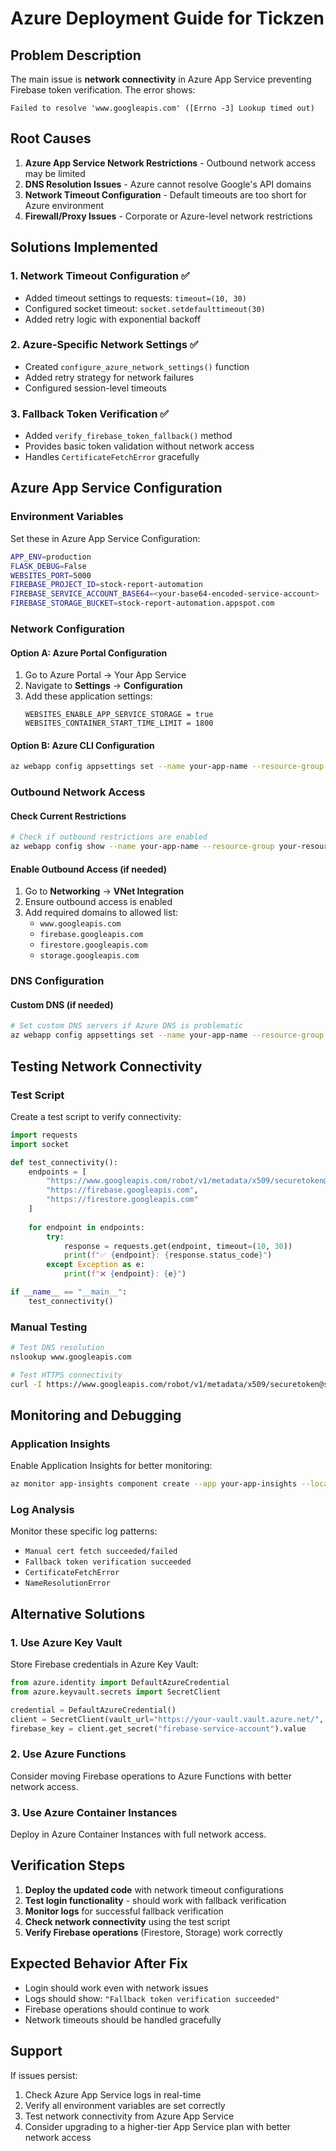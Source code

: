 # Azure Deployment Guide for Tickzen

## Problem Description
The main issue is **network connectivity** in Azure App Service preventing Firebase token verification. The error shows:
```
Failed to resolve 'www.googleapis.com' ([Errno -3] Lookup timed out)
```

## Root Causes
1. **Azure App Service Network Restrictions** - Outbound network access may be limited
2. **DNS Resolution Issues** - Azure cannot resolve Google's API domains
3. **Network Timeout Configuration** - Default timeouts are too short for Azure environment
4. **Firewall/Proxy Issues** - Corporate or Azure-level network restrictions

## Solutions Implemented

### 1. Network Timeout Configuration ✅
- Added timeout settings to requests: `timeout=(10, 30)`
- Configured socket timeout: `socket.setdefaulttimeout(30)`
- Added retry logic with exponential backoff

### 2. Azure-Specific Network Settings ✅
- Created `configure_azure_network_settings()` function
- Added retry strategy for network failures
- Configured session-level timeouts

### 3. Fallback Token Verification ✅
- Added `verify_firebase_token_fallback()` method
- Provides basic token validation without network access
- Handles `CertificateFetchError` gracefully

## Azure App Service Configuration

### Environment Variables
Set these in Azure App Service Configuration:

```bash
APP_ENV=production
FLASK_DEBUG=False
WEBSITES_PORT=5000
FIREBASE_PROJECT_ID=stock-report-automation
FIREBASE_SERVICE_ACCOUNT_BASE64=<your-base64-encoded-service-account>
FIREBASE_STORAGE_BUCKET=stock-report-automation.appspot.com
```

### Network Configuration

#### Option A: Azure Portal Configuration
1. Go to Azure Portal → Your App Service
2. Navigate to **Settings** → **Configuration**
3. Add these application settings:
   ```
   WEBSITES_ENABLE_APP_SERVICE_STORAGE = true
   WEBSITES_CONTAINER_START_TIME_LIMIT = 1800
   ```

#### Option B: Azure CLI Configuration
```bash
az webapp config appsettings set --name your-app-name --resource-group your-resource-group --settings WEBSITES_ENABLE_APP_SERVICE_STORAGE=true WEBSITES_CONTAINER_START_TIME_LIMIT=1800
```

### Outbound Network Access

#### Check Current Restrictions
```bash
# Check if outbound restrictions are enabled
az webapp config show --name your-app-name --resource-group your-resource-group --query "outboundIpAddresses"
```

#### Enable Outbound Access (if needed)
1. Go to **Networking** → **VNet Integration**
2. Ensure outbound access is enabled
3. Add required domains to allowed list:
   - `www.googleapis.com`
   - `firebase.googleapis.com`
   - `firestore.googleapis.com`
   - `storage.googleapis.com`

### DNS Configuration

#### Custom DNS (if needed)
```bash
# Set custom DNS servers if Azure DNS is problematic
az webapp config appsettings set --name your-app-name --resource-group your-resource-group --settings WEBSITES_DNS_SERVER=8.8.8.8,8.8.4.4
```

## Testing Network Connectivity

### Test Script
Create a test script to verify connectivity:

```python
import requests
import socket

def test_connectivity():
    endpoints = [
        "https://www.googleapis.com/robot/v1/metadata/x509/securetoken@system.gserviceaccount.com",
        "https://firebase.googleapis.com",
        "https://firestore.googleapis.com"
    ]
    
    for endpoint in endpoints:
        try:
            response = requests.get(endpoint, timeout=(10, 30))
            print(f"✅ {endpoint}: {response.status_code}")
        except Exception as e:
            print(f"❌ {endpoint}: {e}")

if __name__ == "__main__":
    test_connectivity()
```

### Manual Testing
```bash
# Test DNS resolution
nslookup www.googleapis.com

# Test HTTPS connectivity
curl -I https://www.googleapis.com/robot/v1/metadata/x509/securetoken@system.gserviceaccount.com
```

## Monitoring and Debugging

### Application Insights
Enable Application Insights for better monitoring:
```bash
az monitor app-insights component create --app your-app-insights --location eastus --resource-group your-resource-group --application-type web
```

### Log Analysis
Monitor these specific log patterns:
- `Manual cert fetch succeeded/failed`
- `Fallback token verification succeeded`
- `CertificateFetchError`
- `NameResolutionError`

## Alternative Solutions

### 1. Use Azure Key Vault
Store Firebase credentials in Azure Key Vault:
```python
from azure.identity import DefaultAzureCredential
from azure.keyvault.secrets import SecretClient

credential = DefaultAzureCredential()
client = SecretClient(vault_url="https://your-vault.vault.azure.net/", credential=credential)
firebase_key = client.get_secret("firebase-service-account").value
```

### 2. Use Azure Functions
Consider moving Firebase operations to Azure Functions with better network access.

### 3. Use Azure Container Instances
Deploy in Azure Container Instances with full network access.

## Verification Steps

1. **Deploy the updated code** with network timeout configurations
2. **Test login functionality** - should work with fallback verification
3. **Monitor logs** for successful fallback verification
4. **Check network connectivity** using the test script
5. **Verify Firebase operations** (Firestore, Storage) work correctly

## Expected Behavior After Fix

- Login should work even with network issues
- Logs should show: `"Fallback token verification succeeded"`
- Firebase operations should continue to work
- Network timeouts should be handled gracefully

## Support

If issues persist:
1. Check Azure App Service logs in real-time
2. Verify all environment variables are set correctly
3. Test network connectivity from Azure App Service
4. Consider upgrading to a higher-tier App Service plan with better network access 